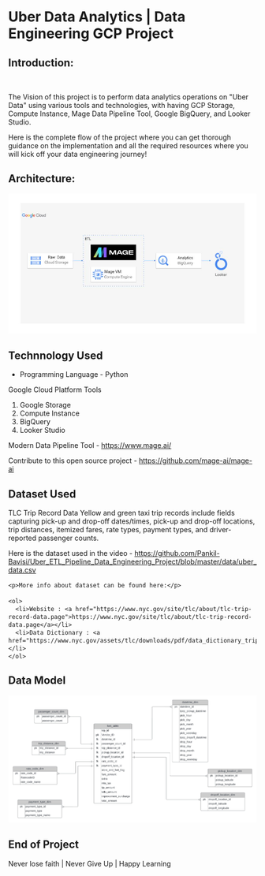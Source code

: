 # Uber Data Analytics | Data Engineering GCP Project 
<html>
  <h2 tabindex="-1"><a aria-hidden="true"></a>  
<!--     tabindex="-1"><a aria-hidden="true" -->
    Introduction:
  </h2>
  <p dir="auto">
    <br style="display: block; margin:10px 0; content=''; ">
    <p style="margin-top: 0px; text-size: 50px;" dir="auto">The Vision of this project is to perform data analytics operations on "Uber Data" using various tools and technologies, with having GCP Storage, Compute Instance, 
      Mage Data Pipeline Tool, Google BigQuery, and Looker Studio.
    <p>Here is the complete flow of the project where you can get thorough guidance on the implementation and all the required resources where you will kick off your data engineering journey!</p>
  </p>
  
  <h2>Architecture:</h2>
  <p dir="auto">
    <a href="https://github.com/Pankil-Bavisi/Uber_ETL_Pipeline_Data_Engineering_Project/blob/master/architecture.jpg">
      <img id="architecture" src="https://github.com/Pankil-Bavisi/Uber_ETL_Pipeline_Data_Engineering_Project/blob/master/architecture.jpg" style="margin-top: 0px; text-size: 50px;"> </img>
    </a>
  </p>
  
  <h2>Technnology Used</h2>
  <p dir="auto">
      <ul>
        <li>Programming Language - Python</li>
      </ul>
    <p>Google Cloud Platform Tools</p>
      <ol>
        <li>Google Storage</li>
        <li>Compute Instance</li>
        <li>BigQuery</li>
        <li>Looker Studio</li>
      </ol>
    <p>Modern Data Pipeline Tool - <a href="https://www.mage.ai/"> https://www.mage.ai/ </a></p>
    <p>Contribute to this open source project - <a href="https://github.com/mage-ai/mage-ai">https://github.com/mage-ai/mage-ai</a></p>
  </p>
  
  <h2>Dataset Used</h2>
  <p dir="auto">
    <p>TLC Trip Record Data Yellow and green taxi trip records include fields capturing pick-up and drop-off dates/times, pick-up and drop-off locations, trip distances, itemized fares, rate types, payment types, and driver-reported passenger counts.</p>
    <p>Here is the dataset used in the video - <a href="https://github.com/Pankil-Bavisi/Uber_ETL_Pipeline_Data_Engineering_Project/blob/master/data/uber_data.csv">https://github.com/Pankil-Bavisi/Uber_ETL_Pipeline_Data_Engineering_Project/blob/master/data/uber_data.csv</a></p>
  
    <p>More info about dataset can be found here:</p>
  
    <ol>
      <li>Website : <a href="https://www.nyc.gov/site/tlc/about/tlc-trip-record-data.page">https://www.nyc.gov/site/tlc/about/tlc-trip-record-data.page</a></li>
      <li>Data Dictionary : <a href="https://www.nyc.gov/assets/tlc/downloads/pdf/data_dictionary_trip_records_yellow.pdf">https://www.nyc.gov/assets/tlc/downloads/pdf/data_dictionary_trip_records_yellow.pdf</a></li>
    </ol>
  </p>
  
  <h2>Data Model</h2>
  <p dir="auto">
    <a href="https://github.com/Pankil-Bavisi/Uber_ETL_Pipeline_Data_Engineering_Project/blob/master/architecture.jpg">
      <img id="architecture" src="https://github.com/Pankil-Bavisi/Uber_ETL_Pipeline_Data_Engineering_Project/blob/master/Uber%20Data%20Model.jpeg"></img>
    </a>
  </p>
  
  <h2 tabindex="-1" dir="auto">End of Project</h2>
  <p dir="auto">Never lose faith | Never Give Up | Happy Learning</p>
  
</html>


